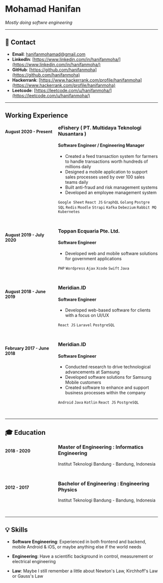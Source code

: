 # Mohamad Hanifan

_Mostly doing softwre engineering_

---

## 📧 Contact

- **Email**: hanifanmohamad@gmail.com
- **LinkedIn**: [https://www.linkedin.com/in/hanifanmoha/](https://www.linkedin.com/in/hanifanmoha/)
- **GitHub**: [https://github.com/hanifanmoha](https://github.com/hanifanmoha)
- **Hackerrank**: [https://www.hackerrank.com/profile/hanifanmoha](https://www.hackerrank.com/profile/hanifanmoha)
- **Leetcode**: [https://leetcode.com/u/hanifanmoha/](https://leetcode.com/u/hanifanmoha/)

---

## Working Experience

<div style="display: flex; justify-content: space-between; margin-bottom: 32px;">

  <div style="flex: 1; margin-right: 10px;">
    <p><strong>August 2020 - Present</strong></p>
  </div>

  <div style="flex: 2;">
    <h3 style="margin-top: 0">eFishery ( PT. Multidaya Teknologi Nusantara )</h3>
    <h4>Software Engineer / Engineering Manager</h4>
    <ul>
      <li>Created a feed transaction system for farmers to handle transactions worth hundreds of millions daily</li>
      <li>Designed a mobile application to support sales processes used by over 100 sales teams daily</li>
      <li>Built anti-fraud and risk management systems</li>
      <li>Developed an employee management system</li>
    </ul>
    <p>
      <code>Google Sheet</code>
      <code>React JS</code>
      <code>GraphQL</code>
      <code>Golang</code>
      <code>Postgre SQL</code>
      <code>Redis</code>
      <code>Moodle</code>
      <code>Strapi</code>
      <code>Kafka</code>
      <code>Debezium</code>
      <code>Rabbit MQ</code>
      <code>Kubernetes</code>
    </p>
  </div>

</div>

<div style="display: flex; justify-content: space-between; margin-bottom: 32px;">

  <div style="flex: 1; margin-right: 10px;">
    <p><strong>August 2019 - July 2020</strong></p>
  </div>

  <div style="flex: 2;">
    <h3 style="margin-top: 0">Toppan Ecquaria Pte. Ltd.</h3>
    <h4>Software Engineer</h4>
    <ul>
      <li>Developed web and mobile software solutions for government applications</li>
    </ul>
    <p>
      <code>PHP</code>
      <code>Wordpress</code>
      <code>Ajax</code>
      <code>Xcode</code>
      <code>Swift</code>
      <code>Java</code>
    </p>
  </div>

</div>

<div style="display: flex; justify-content: space-between; margin-bottom: 32px;">

  <div style="flex: 1; margin-right: 10px;">
    <p><strong>August 2018 - June 2019</strong></p>
  </div>

  <div style="flex: 2;">
    <h3 style="margin-top: 0">Meridian.ID</h3>
    <h4>Software Engineer</h4>
    <ul>
      <li>Developed web-based software for clients with a focus on UI/UX</li>
    </ul>
    <p>
      <code>React JS</code>
      <code>Laravel</code>
      <code>PostgreSQL</code>
    </p>
  </div>

</div>

<div style="display: flex; justify-content: space-between; margin-bottom: 32px;">

  <div style="flex: 1; margin-right: 10px;">
    <p><strong>February 2017 - June 2018</strong></p>
  </div>

  <div style="flex: 2;">
    <h3 style="margin-top: 0">Meridian.ID</h3>
    <h4>Software Engineer</h4>
    <ul>
      <li>Conducted research to drive technological advancements at Samsung</li>
      <li>Developed software solutions for Samsung Mobile customers</li>
      <li>Created software to enhance and support business processes within the company</li>
    </ul>
    <p>
      <code>Android</code>
      <code>Java</code>
      <code>Kotlin</code>
      <code>React JS</code>
      <code>PostgreSQL</code>
    </p>
  </div>

</div>

---

## 🎓 Education

<div style="display: flex; justify-content: space-between; margin-bottom: 32px;">

  <div style="flex: 1; margin-right: 10px;">
    <p><strong>2018 - 2020</strong></p>
  </div>

  <div style="flex: 2;">
    <h3 style="margin-top: 0">Master of Engineering  : Informatics Engineering</h3>
    <p>Institut Teknologi Bandung - Bandung, Indonesia</p>
  </div>

</div>

<div style="display: flex; justify-content: space-between; margin-bottom: 32px;">

  <div style="flex: 1; margin-right: 10px;">
    <p><strong>2012 - 2017</strong></p>
  </div>

  <div style="flex: 2;">
    <h3 style="margin-top: 0">Bachelor of Engineering : Engineering Physics</h3>
    <p>Institut Teknologi Bandung - Bandung, Indonesia</p>
  </div>

</div>

---

## 💡 Skills

- **Software Engineering**: Experienced in both frontend and backend, mobile Android & iOS, or maybe anything else if the world needs

- **Engineering**: Have a scientific background in control, measurement or electrical engineering

- **Law**: Maybe I still remember a little about Newton's Law, Kirchhoff's Law or Gauss's Law
